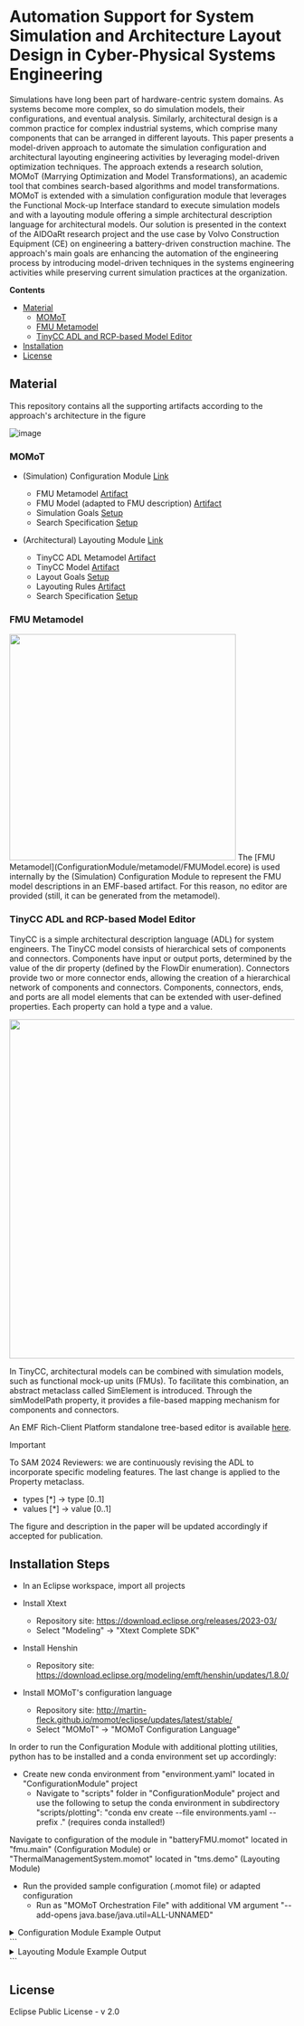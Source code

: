# Automation Support for System Simulation and Architecture Layout Design in Cyber-Physical Systems Engineering

Simulations have long been part of hardware-centric system domains. As systems become more complex, so do simulation models, their configurations, and eventual analysis. 
Similarly, architectural design is a common practice for complex industrial systems, which comprise many components that can be arranged in different layouts. This paper presents a model-driven approach to automate the simulation configuration and architectural layouting engineering activities by leveraging model-driven optimization techniques.
The approach extends a research solution, MOMoT (Marrying Optimization and Model Transformations), an academic tool that combines search-based algorithms and model transformations. 
MOMoT is extended with a simulation configuration module that leverages the Functional Mock-up Interface standard to execute simulation models and with a layouting module offering a simple architectural description language for architectural models. Our solution is presented in the context of the AIDOaRt research project and the use case by Volvo Construction Equipment (CE) on engineering a battery-driven construction machine. The approach's main goals are enhancing the automation of the engineering process by introducing model-driven techniques in the systems engineering activities while preserving current simulation practices at the organization.

**Contents**
* [Material](#material)
    * [MOMoT](#momot)
    * [FMU Metamodel](#fmu-metamodel)
    * [TinyCC ADL and RCP-based Model Editor](#tinycc-adl-and-rcp-based-model-editor)
* [Installation](#installation-steps)
* [License](#license)

## Material

This repository contains all the supporting artifacts according to the approach's architecture in the figure

![image](https://github.com/jku-win-se/MOMoT4SAM2024/assets/925612/44401109-f97d-4137-b2fa-511b285d0970)

### MOMoT
- (Simulation) Configuration Module [Link](ConfigurationModule/src/fmu/main/batteryFMU.momot)
    - FMU Metamodel [Artifact](ConfigurationModule/metamodel/FMUModel.ecore)
    - FMU Model (adapted to FMU description) [Artifact](ConfigurationModule/models/FMU_skeleton.xmi)
    - Simulation Goals [Setup](https://github.com/jku-win-se/MOMoT4SAM2024/blob/main/ConfigurationModule/src/fmu/main/batteryFMU.momot#L64-L77)
    - Search Specification [Setup](https://github.com/jku-win-se/MOMoT4SAM2024/blob/main/ConfigurationModule/src/fmu/main/batteryFMU.momot#L79-L91)

- (Architectural) Layouting Module [Link](LayoutingModule/src/tms/demo/ThermalManagementSystem.momot)
    - TinyCC ADL Metamodel [Artifact](https://github.com/jku-win-se/TinyCC-ADL/blob/main/TinyCC/model/tinycc.ecore)
    - TinyCC Model [Artifact](LayoutingModule/models/TinyCC_input.xmi)
    - Layout Goals [Setup](https://github.com/jku-win-se/MOMoT4SAM2024/blob/main/LayoutingModule/src/tms/demo/ThermalManagementSystem.momot#L81-L88)
    - Layouting Rules [Artifact](LayoutingModule/transformations/tinycc.henshin)
    - Search Specification [Setup](https://github.com/jku-win-se/MOMoT4SAM2024/blob/main/LayoutingModule/src/tms/demo/ThermalManagementSystem.momot#L60-L70)


### FMU Metamodel

<img src="https://github.com/jku-win-se/MOMoT4SAM2024/assets/925612/ff0ac3ca-24b0-4dd6-83e8-3115bc5b2371" width="400" />
The [FMU Metamodel](ConfigurationModule/metamodel/FMUModel.ecore) is used internally by the (Simulation) Configuration Module to represent the FMU model descriptions in an EMF-based artifact. For this reason, no editor are provided (still, it can be generated from the metamodel).

### TinyCC ADL and RCP-based Model Editor
TinyCC is a simple architectural description language (ADL) for system engineers. The TinyCC model consists of hierarchical sets of components and connectors. Components have input or output ports, determined by the value of the dir property (defined by the FlowDir enumeration). Connectors provide two or more connector ends, allowing the creation of a hierarchical network of components and connectors. Components, connectors, ends, and ports are all model elements that can be extended with user-defined properties. Each property can hold a type and a value.

<img src="https://github.com/jku-win-se/MOMoT4SAM2024/assets/925612/a24effd1-fd11-4f93-bec2-5a8d3a1f464e" width="600" />

In TinyCC, architectural models can be combined with simulation models, such as functional mock-up units (FMUs). To facilitate this combination, an abstract metaclass called SimElement is introduced. Through the simModelPath property, it provides a file-based mapping mechanism for components and connectors.

An EMF Rich-Client Platform standalone tree-based editor is available [here](https://github.com/jku-win-se/TinyCC-ADL).


> [!IMPORTANT]
> To SAM 2024 Reviewers: we are continuously revising the ADL to incorporate specific modeling features. The last change is  applied to the Property metaclass. 
> - types \[\*\] \-\> type \[0..1]
> - values \[\*\] \-\> value \[0..1]
>   
> The figure and description in the paper will be updated accordingly if accepted for publication.

## Installation Steps

- In an Eclipse workspace, import all projects

- Install Xtext

  - Repository site: https://download.eclipse.org/releases/2023-03/
  - Select "Modeling" -> "Xtext Complete SDK"

- Install Henshin

  - Repository site: https://download.eclipse.org/modeling/emft/henshin/updates/1.8.0/

- Install MOMoT's configuration language

  - Repository site: http://martin-fleck.github.io/momot/eclipse/updates/latest/stable/
  - Select "MOMoT" -> "MOMoT Configuration Language"

In order to run the Configuration Module with additional plotting utilities, python has to be installed and a conda environment set up accordingly:

- Create new conda environment from "environment.yaml" located in "ConfigurationModule" project
  - Navigate to "scripts" folder in "ConfigurationModule" project and use the following to setup the conda environment in subdirectory "scripts/plotting": "conda env create --file environments.yaml --prefix ." (requires conda installed!)

Navigate to configuration of the module in "batteryFMU.momot" located in "fmu.main" (Configuration Module) or "ThermalManagementSystem.momot" located in "tms.demo" (Layouting Module)

- Run the provided sample configuration (.momot file) or adapted configuration
    - Run as "MOMoT Orchestration File" with additional VM argument "--add-opens java.base/java.util=ALL-UNNAMED"

<details>
  <summary>Configuration Module Example Output</summary>
  
  ```
Search started.
-------------------------------------------------------
Search
-------------------------------------------------------
InputModel:      models/FMU.xmi
Objectives:      [TotalTractiveEnergy, TotalBatteryLosses, SoC]
NrObjectives:    3
Constraints:     []
NrConstraints:   0
Transformations: [transformations/fmu.henshin]
Units:           [Rule setInput(name, val)]
SolutionLength:  3
PopulationSize:  10
Iterations:      100
MaxEvaluations:  1000
AlgorithmRuns:   1
---------------------------
Run 'NSGAII' 1 times...
log4j:WARN No appenders could be found for logger (no.ntnu.ihb.fmi4j.importer.fmi2.AbstractModelInstance).
log4j:WARN Please initialize the log4j system properly.
log4j:WARN See http://logging.apache.org/log4j/1.2/faq.html#noconfig for more info.
[18:23:29.799] Run 1 of 1 started.
[18:24:20.597] Run 1 of 1 terminated after 0:00:50.794 (50794 ms).
[18:24:20.597] Total runtime for 1 seeds: 0:00:50.798 (50798 ms).
-------------------------------------------------------
Results
-------------------------------------------------------
- Save objectives of all algorithms to 'output/objectives/objective_values.txt'
---------------------------
Objectives of all algorithms
---------------------------
1.72594043438937 0.8852611877183272 -63.40850045443646
1.72594043438937 1.073015691445456 -63.83175415900486

- Save solutions of all algorithms to 'output/solutions/objective_values.txt'
- Save solutions of all algorithms to 'output/solutions/objective_values.txt'
- Save models of all algorithms to 'output/models/'
Exit Code: 0
Search finished.
  ```
  </details>
  ```

  
<details>
  <summary>Layouting Module Example Output</summary>
  
  ```

  Search started.
-------------------------------------------------------
Search
-------------------------------------------------------
InputModel:      models/TinyCC_input.xmi
Objectives:      [FlowCountMax, FlowCountMin, SolutionLength]
NrObjectives:    3
Constraints:     [allTypesUsed]
NrConstraints:   1
Transformations: [transformations/tinycc.henshin]
Units:           [SequentialUnit connectComponent(var toId, var fromId, var toType), SequentialUnit changeComponent(var fromId, var toId)]
SolutionLength:  10
PopulationSize:  30
Iterations:      33
MaxEvaluations:  1000
AlgorithmRuns:   1
---------------------------
Run 'NSGAII' 1 times...
[18:30:51.973] Run 1 of 1 started.
[18:30:59.423] Run 1 of 1 terminated after 0:00:07.446 (7446 ms).
[18:30:59.424] Total runtime for 1 seeds: 0:00:07.450 (7450 ms).
-------------------------------------------------------
Analysis
-------------------------------------------------------
---------------------------
Analysis Results
---------------------------
---------------------------
- Save Analysis to 'output/analysis/analysis.txt'
- Save Indicator BoxPlots to 'output/analysis/'
-------------------------------------------------------
Results
-------------------------------------------------------
- Save objectives of all algorithms to 'output/objectives/objective_values.txt'
---------------------------
Objectives of all algorithms
---------------------------
-2.0 2.0 7.0
-3.0 3.0 7.0

- Save solutions of all algorithms to 'output/solutions/all_solutions.txt'
- Save solutions of all algorithms to 'output/solutions/all_solutions.txt'
- Save models of all algorithms to 'output/models/'
Search finished.
  ```
  </details>
  ```

## License

Eclipse Public License - v 2.0
